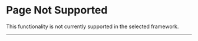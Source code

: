 # Page Not Supported

This functionality is not currently supported in the selected framework.

---
